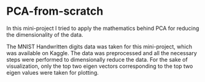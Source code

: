 # PCA-from-scratch
In this mini-project I tried to apply the mathematics behind PCA for reducing the dimensionality of the data.

The MNIST Handwritten digits data was taken for this mini-project, which was available on Kaggle. The data was preprocessed and all the necessary steps were performed to dimensionally reduce the data. For the sake of visualization, only the top two eigen vectors corresponding to the top two eigen values were taken for plotting.
